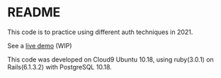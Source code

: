 # README
This code is to practice using different auth techniques in 2021.

See a [live demo](https://laurie-ruby-auth.herokuapp.com) (WIP) 

This code was developed on Cloud9 Ubuntu 10.18, using 
ruby(3.0.1) on Rails(6.1.3.2) with PostgreSQL 10.18.
